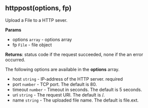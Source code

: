 ## httppost(options, fp)
Upload a File to a HTTP sever.

**Params**

- options `array` - options array
- fp `File` - file object

**Returns**: status code if the request succeeded, none if the an error occurred.

The following options are available in the **options** array.

- host `string` - IP-address of the HTTP server. required
- port `number` - TCP port. The default is 80.
- timeout `number` - Timeout in seconds. The default is 5 seconds.
- uri `string` - The request URI. The default is /.
- name `string` - The uploaded file name. The default is file.ext.
